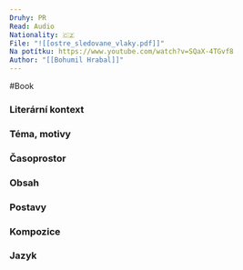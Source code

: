 ```yaml
---
Druhy: PR
Read: Audio
Nationality: 🇨🇿
File: "![[ostre_sledovane_vlaky.pdf]]"
Na potítku: https://www.youtube.com/watch?v=SQaX-4TGvf8
Author: "[[Bohumil Hrabal]]"
---
```

#Book
### Literární kontext
### Téma, motivy
### Časoprostor
### Obsah
### Postavy
### Kompozice
### Jazyk